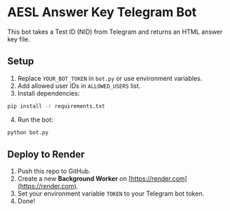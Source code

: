 # AESL Answer Key Telegram Bot

This bot takes a Test ID (NID) from Telegram and returns an HTML answer key file.

## Setup

1. Replace `YOUR_BOT_TOKEN` in `bot.py` or use environment variables.
2. Add allowed user IDs in `ALLOWED_USERS` list.
3. Install dependencies:

```bash
pip install -r requirements.txt
```

4. Run the bot:

```bash
python bot.py
```

## Deploy to Render

1. Push this repo to GitHub.
2. Create a new **Background Worker** on [https://render.com](https://render.com).
3. Set your environment variable `TOKEN` to your Telegram bot token.
4. Done!
